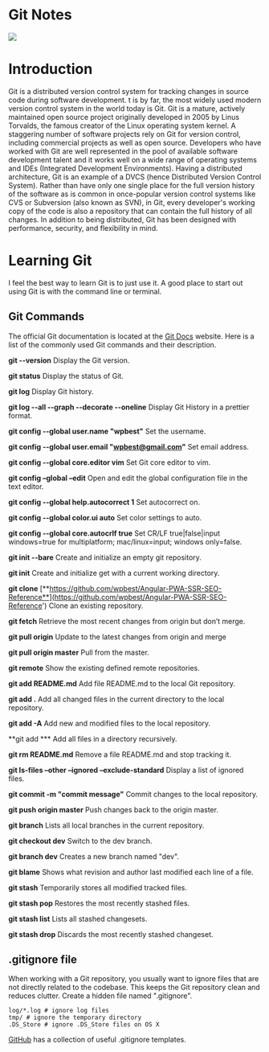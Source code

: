 # Git Notes

![](https://firebasestorage.googleapis.com/v0/b/prod-angular-advisors.appspot.com/o/blog%2Fposts%2FGit-Notes%2FGitNotes.png?alt=media&token=dfbfeec4-18ff-4bd1-a16e-4358d0081e63)

# Introduction

Git is a distributed version control system for tracking changes in source code during software development. t is by far, the most widely used modern version control system in the world today is Git. Git is a mature, actively maintained open source project originally developed in 2005 by Linus Torvalds, the famous creator of the Linux operating system kernel. A staggering number of software projects rely on Git for version control, including commercial projects as well as open source. Developers who have worked with Git are well represented in the pool of available software development talent and it works well on a wide range of operating systems and IDEs (Integrated Development Environments). Having a distributed architecture, Git is an example of a DVCS (hence Distributed Version Control System). Rather than have only one single place for the full version history of the software as is common in once-popular version control systems like CVS or Subversion (also known as SVN), in Git, every developer's working copy of the code is also a repository that can contain the full history of all changes. In addition to being distributed, Git has been designed with performance, security, and flexibility in mind.


# Learning Git

I feel the best way to learn Git is to just use it. A good place to start out using Git is with the command line or terminal. 


## Git Commands

The official Git documentation is located at the [Git Docs](https://git-scm.com/docs/) website. Here is a list of the commonly used Git commands and their description.

**git --version**
Display the Git version.

**git status**
Display the status of Git.

**git log**
Display Git history.

**git log --all --graph --decorate --oneline**
Display Git History in a prettier format.

**git config --global user.name "wpbest"**
Set the username.

**git config --global user.email "wpbest@gmail.com"**
Set email address.

**git config --global core.editor vim**
Set Git core editor to vim.

**git config –global –edit**
Open and edit the global configuration file in the text editor.

**git config --global help.autocorrect 1**
Set autocorrect on.

**git config --global color.ui auto**
Set color settings to auto.

**git config --global core.autocrlf true**
Set CR/LF true|false|input windows=true for multiplatform; mac/linux=input; windows only=false.

**git init --bare**
Create and initialize an empty git repository.

**git init**
Create and initialize get with a current working directory.

**git clone** [**https://github.com/wpbest/Angular-PWA-SSR-SEO-Reference**](https://github.com/wpbest/Angular-PWA-SSR-SEO-Reference')
Clone an existing repository.

**git fetch**
Retrieve the most recent changes from origin but don’t merge.

**git pull origin**
Update to the latest changes from origin and merge

**git pull origin master**
Pull from the master.

**git remote**
Show the existing defined remote repositories.

**git add README.md**
Add file README.md to the local Git repository.

**git add .**
Add all changed files in the current directory to the local repository.

**git add -A**
Add new and modified files to the local repository.

**git add ***
Add all files in a directory recursively.

**git rm README.md**
Remove a file README.md and stop tracking it.

**git ls-files –other –ignored –exclude-standard**
Display a list of ignored files.

**git commit -m "commit message"**
Commit changes to the local repository.

**git push origin master**
Push changes back to the origin master.

**git branch**
Lists all local branches in the current repository.

**git checkout dev**
Switch to the dev branch.

**git branch dev**
Creates a new branch named "dev".

**git blame**
Shows what revision and author last modified each line of a file.

**git stash**
Temporarily stores all modified tracked files.

**git stash pop**
Restores the most recently stashed files.

**git stash list**
Lists all stashed changesets.

**git stash drop**
Discards the most recently stashed changeset.


## .gitignore file

When working with a Git repository, you usually want to ignore files that are not directly related to the codebase. This keeps the Git repository clean and reduces clutter. Create a hidden file named ".gitignore".

    log/*.log # ignore log files
    tmp/ # ignore the temporary directory
    .DS_Store # ignore .DS_Store files on OS X

[GitHub](https://github.com/github/gitignore) has a collection of useful .gitignore templates.

